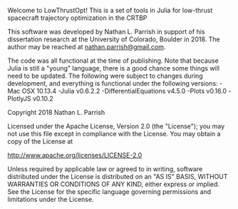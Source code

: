 Welcome to LowThrustOpt! 
This is a set of tools in Julia for low-thrust spacecraft trajectory optimization in the CRTBP

This software was developed by Nathan L. Parrish in support of his dissertation research at the University of Colorado, Boulder in 2018. The author may be reached at nathan.parrish@gmail.com. 

The code was all functional at the time of publishing. Note that because Julia is still a "young" language, there is a good chance some things will need to be updated. The following were subject to changes during development, and everything is functional under the following versions: 
-Mac OSX 10.13.4
-Julia v0.6.2.2
-DifferentialEquations v4.5.0
-Plots v0.16.0
-PlotlyJS v0.10.2



Copyright 2018 Nathan L. Parrish

Licensed under the Apache License, Version 2.0 (the "License");
you may not use this file except in compliance with the License.
You may obtain a copy of the License at

  http://www.apache.org/licenses/LICENSE-2.0

Unless required by applicable law or agreed to in writing, software
distributed under the License is distributed on an "AS IS" BASIS,
WITHOUT WARRANTIES OR CONDITIONS OF ANY KIND, either express or implied.
See the License for the specific language governing permissions and
limitations under the License.
